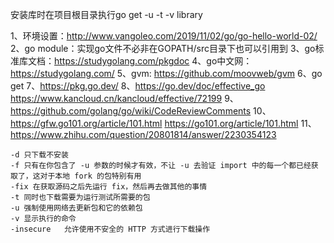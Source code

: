 
安装库时在项目根目录执行go get -u -t -v library

1、环境设置：http://www.vangoleo.com/2019/11/02/go/go-hello-world-02/
2、go module：实现go文件不必非在GOPATH/src目录下也可以引用到
3、go标准库文档：https://studygolang.com/pkgdoc
4、go中文网：https://studygolang.com/
5、gvm: https://github.com/moovweb/gvm
6、go get
7、https://pkg.go.dev/
8、https://go.dev/doc/effective_go
https://www.kancloud.cn/kancloud/effective/72199
9、https://github.com/golang/go/wiki/CodeReviewComments
10、https://gfw.go101.org/article/101.html
https://go101.org/article/101.html
11、https://www.zhihu.com/question/20801814/answer/2230354123

```
-d 只下载不安装
-f 只有在你包含了 -u 参数的时候才有效，不让 -u 去验证 import 中的每一个都已经获取了，这对于本地 fork 的包特别有用
-fix 在获取源码之后先运行 fix，然后再去做其他的事情
-t 同时也下载需要为运行测试所需要的包
-u 强制使用网络去更新包和它的依赖包
-v 显示执行的命令
-insecure	允许使用不安全的 HTTP 方式进行下载操作
```


